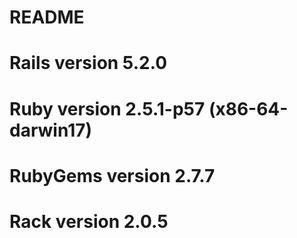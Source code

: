 # README

# Rails version                   5.2.0 

# Ruby version                    2.5.1-p57 (x86-64-darwin17)

# RubyGems version                2.7.7

# Rack version                    2.0.5


